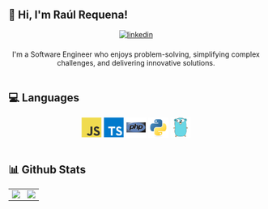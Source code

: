 ## 👋 Hi, I'm Raúl Requena!  
  

<div align="center">  
<a href="https://linkedin.com/in/requenaraul" target="_blank">
<img src=https://img.shields.io/badge/linkedin-%231E77B5.svg?&style=for-the-badge&logo=linkedin&logoColor=white alt=linkedin style="margin-bottom: 5px;" />
</a>  
</div>

  
<br/>  

<div align="center">I'm a Software Engineer who enjoys problem-solving, simplifying complex challenges, and delivering innovative solutions.
</div>  
  

<br/>  


## 💻 Languages
<div align="center"> 
<img src="https://raw.githubusercontent.com/teamedwardforever/Readme-Generator/71f25dd8b98329b168142a6b782a107b75eab178/svg/Skills/Languages/javascript-original.svg" alt="Javascript" width="40" height="40"/>
<img src="https://raw.githubusercontent.com/teamedwardforever/Readme-Generator/71f25dd8b98329b168142a6b782a107b75eab178/svg/Skills/Languages/typescript-original.svg" alt="Typescript" width="40" height="40"/>
<img src="https://raw.githubusercontent.com/teamedwardforever/Readme-Generator/71f25dd8b98329b168142a6b782a107b75eab178/svg/Skills/Languages/php-original.svg" alt="PHP" width="40" height="40"/>
<img src="https://raw.githubusercontent.com/teamedwardforever/Readme-Generator/71f25dd8b98329b168142a6b782a107b75eab178/svg/Skills/Languages/python-original.svg" alt="Python" width="40" height="40"/>
<img src="https://raw.githubusercontent.com/teamedwardforever/Readme-Generator/71f25dd8b98329b168142a6b782a107b75eab178/svg/Skills/Languages/go-original.svg" alt="Go" width="40" height="40"/>
</div>  

<br/>  


## 📊 Github Stats  
<div align="center">  
<table><tr><td valign="top" width="50%">

<img src="https://github-readme-stats.vercel.app/api?username=rauldinho&show_icons=true&count_private=true&hide_border=true" align="left" style="width: 100%" />

</td><td valign="top" width="50%">

<img src="https://github-readme-stats.vercel.app/api/top-langs/?username=rauldinho&hide_border=true&layout=compact" align="left" style="width: 100%" />

</td></tr></table>  
</div>

<br/>  
